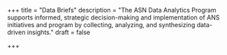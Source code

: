 +++
title = "Data Briefs"
description = "The ASN Data Analytics Program supports informed, strategic decision-making and implementation of ANS initiatives and program by collecting, analyzing, and synthesizing data-driven insights."
draft = false

+++
